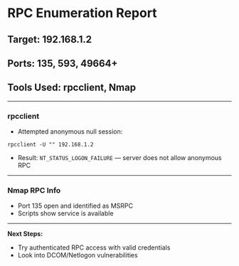 # RPC Enumeration Report

## Target: 192.168.1.2
## Ports: 135, 593, 49664+
## Tools Used: rpcclient, Nmap

---

### rpcclient

- Attempted anonymous null session:
```
rpcclient -U "" 192.168.1.2
```
- Result: `NT_STATUS_LOGON_FAILURE` — server does not allow anonymous RPC

---

### Nmap RPC Info

- Port 135 open and identified as MSRPC
- Scripts show service is available

---

**Next Steps:**
- Try authenticated RPC access with valid credentials
- Look into DCOM/Netlogon vulnerabilities
